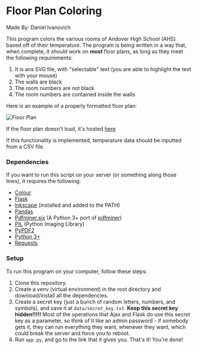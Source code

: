 # Floor Plan Coloring
Made By: Daniel Ivanovich

This program colors the various rooms of Andover High School (AHS) based off of their temperature. The program is being written in a way that, when complete, it *should*  work on **most** floor plans, as long as they meet the following requirements:

1. It is ans SVG file, with "selectable" text (you are able to highlight the text with your mouse)
2. The walls are black
3. The room numbers are not black
4. The room numbers are contained inside the walls

Here is an example of a properly formatted floor plan:

![Floor Plan](https://i.imgur.com/Mt1kolY.png)

If the floor plan doesn't load, it's hosted [here](https://i.imgur.com/Mt1kolY.png)

If this functionality is implemented, temperature data should be inputted from a CSV file.

### Dependencies
If you want to run this script on your server (or something along those lines), it requires the following:
* [Colour](https://pypi.org/project/colour/)
* [Flask](http://flask.pocoo.org/)
* [Inkscape](https://inkscape.org/en/) (installed and added to the PATH)
* [Pandas](http://pandas.pydata.org/)
* [Pdfminer.six](https://pypi.org/project/pdfminer.six/) (A Python 3+ port of [pdfminer](https://pypi.org/project/pdfminer/))
* [PIL](https://pypi.org/project/PIL/) (Python Imaging Library)
* [PyPDF2](https://pypi.org/project/PyPDF2/)
* [Python 3+](https://www.python.org/downloads/)
* [Requests](http://docs.python-requests.org/en/master/)

### Setup

To run this program on your computer, follow these steps:
1. Clone this repository.
2. Create a venv (virtual environment) in the root directory and download/install all the dependencies.
3. Create a secret key (just a bunch of random letters, numbers, and symbols), and save it at `data/secret_key.txt`. **Keep this secret key hidden!!!!!** Most of the operations that Ajax and Flask do use this secret key as a parameter, so think of it like an admin password - if somebody gets it, they can run everything they want, whenever they want, which could break the server and force you to reboot.
4. Run `app.py`, and go to the link that it gives you. That's it! You're done!
